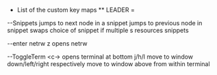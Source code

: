 - List of the custom key maps
  \*\* LEADER = <space>

--Snippets
<c-k> jumps to next node in a snippet
<c-j> jumps to previous node in snippet
<c-l> swaps choice of snippet if multiple
<leader><leader>s resources snippets

--enter netrw
<leader>z opens netrw

--ToggleTerm
<c-\> opens terminal at bottom
<c-w>j/h/l move to window down/left/right respectively
<c-w> move to window above from within terminal
